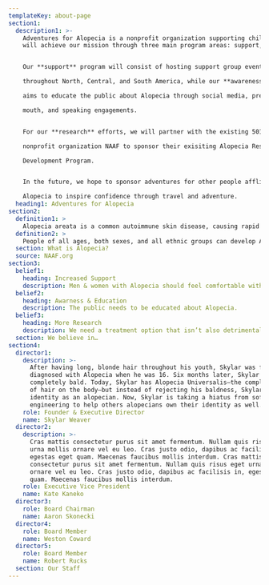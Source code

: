 ```yaml
---
templateKey: about-page
section1:
  description1: >-
    Adventures for Alopecia is a nonprofit organization supporting children and adults living with Alopecia.  We
    will achieve our mission through three main program areas: support, awareness, and research.  


    Our **support** program will consist of hosting support group events

    throughout North, Central, and South America, while our **awareness** program

    aims to educate the public about Alopecia through social media, press, word of

    mouth, and speaking engagements.  


    For our **research** efforts, we will partner with the existing 501(c)(3)

    nonprofit organization NAAF to sponsor their exisiting Alopecia Research

    Development Program.  


    In the future, we hope to sponsor adventures for other people afflicted by

    Alopecia to inspire confidence through travel and adventure.  
  heading1: Adventures for Alopecia
section2:
  definition1: >
    Alopecia areata is a common autoimmune skin disease, causing rapid hair loss on the scalp, face, and sometimes the entire body. 6.8 million people in the U.S. are diagnosed with it, and an individual's lifetime risk of Alopecia is 2.1%. 
  definition2: >
    People of all ages, both sexes, and all ethnic groups can develop Alopecia areata. It can first appear during childhood or adulthood, and though physically benign, Alopecia can have devastating effects on one’s mental, emotional, and social wellbeing.
  section: What is Alopecia?
  source: NAAF.org
section3:
  belief1:
    heading: Increased Support 
    description: Men & women with Alopecia should feel comfortable without hair.
  belief2:
    heading: Awarness & Education
    description: The public needs to be educated about Alopecia.
  belief3:
    heading: More Research
    description: We need a treatment option that isn’t also detrimental to one’s health.
  section: We believe in…
section4:
  director1:
    description: >-
      After having long, blonde hair throughout his youth, Skylar was first
      diagnosed with Alopecia when he was 16. Six months later, Skylar was
      completely bald. Today, Skylar has Alopecia Universalis—the complete loss
      of hair on the body—but instead of rejecting his baldness, Skylar owns his
      identity as an alopecian. Now, Skylar is taking a hiatus from software
      engineering to help others alopecians own their identity as well.
    role: Founder & Executive Director 
    name: Skylar Weaver
  director2:
    description: >-
      Cras mattis consectetur purus sit amet fermentum. Nullam quis risus eget
      urna mollis ornare vel eu leo. Cras justo odio, dapibus ac facilisis in,
      egestas eget quam. Maecenas faucibus mollis interdum. Cras mattis
      consectetur purus sit amet fermentum. Nullam quis risus eget urna mollis
      ornare vel eu leo. Cras justo odio, dapibus ac facilisis in, egestas eget
      quam. Maecenas faucibus mollis interdum.
    role: Executive Vice President
    name: Kate Kaneko
  director3:
    role: Board Chairman
    name: Aaron Skonecki
  director4:
    role: Board Member
    name: Weston Coward
  director5:
    role: Board Member
    name: Robert Rucks
  section: Our Staff
---
```


